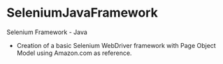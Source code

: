 # SeleniumJavaFramework
Selenium Framework - Java
  * Creation of a basic Selenium WebDriver framework with Page Object Model using Amazon.com as reference.

